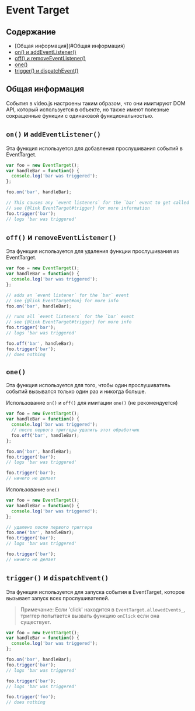 # Event Target

## Содержание

* [Общая информация](#Общая информация)
* [on() и addEventListener()](#on-and-addeventlistener)
* [off() и removeEventListener()](#off-and-removeeventlistener)
* [one()](#one)
* [trigger() и dispatchEvent()](#trigger-and-dispatchevent)

## Общая информация

События в video.js настроены таким образом, что они имитируют DOM API, который используется в объекте, но также имеют полезные сокращенные функции с одинаковой функциональностью.

## `on()` и `addEventListener()`

Эта функция используется для добавления прослушивания событий в EventTarget.

```js
var foo = new EventTarget();
var handleBar = function() {
  console.log('bar was triggered');
};

foo.on('bar', handleBar);

// This causes any `event listeners` for the `bar` event to get called
// see {@link EventTarget#trigger} for more information
foo.trigger('bar');
// logs 'bar was triggered'
```

## `off()` и `removeEventListener()`

Эта функция используется для удаления функции прослушивания из EventTarget.

```js
var foo = new EventTarget();
var handleBar = function() {
  console.log('bar was triggered');
};

// adds an `event listener` for the `bar` event
// see {@link EventTarget#on} for more info
foo.on('bar', handleBar);

// runs all `event listeners` for the `bar` event
// see {@link EventTarget#trigger} for more info
foo.trigger('bar');
// logs 'bar was triggered'

foo.off('bar', handleBar);
foo.trigger('bar');
// does nothing
```

## `one()`

Эта функция используется для того, чтобы один прослушиватель событий вызывался только один раз и никогда больше.

Использование `on()` и `off()` для имитации `one()` (не рекомендуется)

```js
var foo = new EventTarget();
var handleBar = function() {
  console.log('bar was triggered');
  // после первого триггера удалить этот обработчик
  foo.off('bar', handleBar);
};

foo.on('bar', handleBar);
foo.trigger('bar');
// logs 'bar was triggered'

foo.trigger('bar');
// ничего не делает
```

Использование `one()`

```js
var foo = new EventTarget();
var handleBar = function() {
  console.log('bar was triggered');
};

// удалено после первого триггера
foo.one('bar', handleBar);
foo.trigger('bar');
// logs 'bar was triggered'

foo.trigger('bar');
// ничего не делает
```

## `trigger()` и `dispatchEvent()`

Эта функция используется для запуска события в EventTarget, которое вызывает запуск всех прослушивателей.

> Примечание: Если 'click' находится в `EventTarget.allowedEvents_`, триггер попытается вызвать функцию
>       `onClick`  если она существует.

```js
var foo = new EventTarget();
var handleBar = function() {
  console.log('bar was triggered');
};

foo.on('bar', handleBar);
foo.trigger('bar');
// logs 'bar was triggered'

foo.trigger('bar');
// logs 'bar was triggered'

foo.trigger('foo');
// does nothing
```
